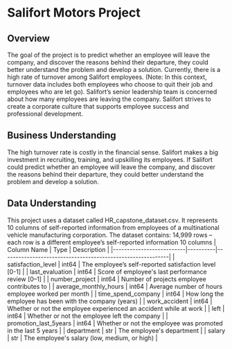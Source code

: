 # Salifort Motors Project

## Overview
The goal of the project is to predict whether an employee will leave the company, and discover the reasons behind their departure, they could better understand the problem and develop a solution. Currently, there is a high rate of turnover among Salifort employees. (Note: In this context, turnover data includes both employees who choose to quit their job and employees who are let go). Salifort’s senior leadership team is concerned about how many employees are leaving the company. Salifort strives to create a corporate culture that supports employee success and professional development. 

## Business Understanding
The high turnover rate is costly in the financial sense. Salifort makes a big investment in recruiting, training, and upskilling its employees. If Salifort could predict whether an employee will leave the company, and discover the reasons behind their departure, they could better understand the problem and develop a solution.

## Data Understanding
This project uses a dataset called HR_capstone_dataset.csv. It represents 10 columns of self-reported information from employees of a multinational vehicle manufacturing corporation. 
The dataset contains:
14,999 rows – each row is a different employee’s self-reported information
10 columns
| Column Name              | Type     | Description                                                |
|--------------------------|----------|------------------------------------------------------------|
| satisfaction_level        | int64    | The employee’s self-reported satisfaction level [0-1]      |
| last_evaluation           | int64    | Score of employee's last performance review [0–1]          |
| number_project            | int64    | Number of projects employee contributes to                 |
| average_monthly_hours     | int64    | Average number of hours employee worked per month          |
| time_spend_company        | int64    | How long the employee has been with the company (years)    |
| work_accident             | int64    | Whether or not the employee experienced an accident while at work |
| left                      | int64    | Whether or not the employee left the company               |
| promotion_last_5years     | int64    | Whether or not the employee was promoted in the last 5 years |
| department                | str      | The employee's department                                  |
| salary                    | str      | The employee's salary (low, medium, or high)               |



